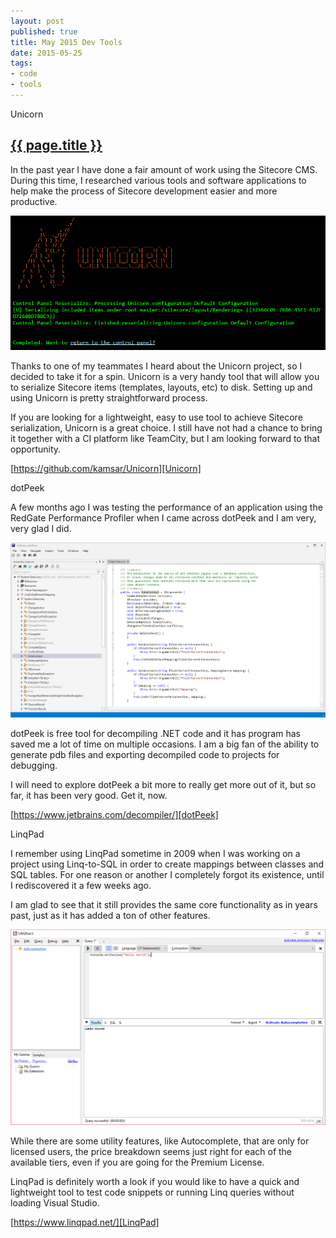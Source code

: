 ```yaml
---
layout: post
published: true
title: May 2015 Dev Tools
date: 2015-05-25
tags:
- code
- tools
---
```

[Unicorn]: https://github.com/kamsar/Unicorn "Unicorn @ Git"
[dotPeek]: https://www.jetbrains.com/decompiler/ "dotPeek"
[LinqPad]: https://www.linqpad.net/ "LinqPad"

<p class="subtitle">Unicorn</p>

<h2 class="article-title">
  <a href="{{ page.url | prepend: site.baseurl }}">{{ page.title }}</a>
</h2>

In the past year I have done a fair amount of work using the Sitecore CMS. During this time, I researched various tools and software applications to help make the process of Sitecore development easier and more productive.

<img class="center-block img-fluid lazyload" src="/assets/images/150525/unicorn.jpg" alt="Unicorn" />

Thanks to one of my teammates I heard about the Unicorn project, so I decided to take it for a spin. Unicorn is a very handy tool that will allow you to serialize Sitecore items (templates, layouts, etc) to disk. Setting up and using Unicorn is pretty straightforward process.

<!--more-->

If you are looking for a lightweight, easy to use tool to achieve Sitecore serialization, Unicorn is a great choice. I still have not had a chance to bring it together with a CI platform like TeamCity, but I am looking forward to that opportunity.

[https://github.com/kamsar/Unicorn][Unicorn]

<p class="subtitle">dotPeek</p>

A few months ago I was testing the performance of an application using the RedGate Performance Profiler when I came across dotPeek and I am very, very glad I did.

<img class="center-block img-fluid lazyload" src="/assets/images/150525/dotpeek.png" alt="dotPeek" />

dotPeek is free tool for decompiling .NET code and it has program has saved me a lot of time on multiple occasions. I am a big fan of the ability to generate pdb files and exporting decompiled code to projects for debugging.

I will need to explore dotPeek a bit more to really get more out of it, but so far, it has been very good. Get it, now.

[https://www.jetbrains.com/decompiler/][dotPeek]

<p class="subtitle">LinqPad</p>

I remember using LinqPad sometime in 2009 when I was working on a project using Linq-to-SQL in order to create mappings between classes and SQL tables. For one reason or another I completely forgot its existence, until I rediscovered it a few weeks ago.

I am glad to see that it still provides the same core functionality as in years past, just as it has added a ton of other features.

<img class="center-block img-fluid lazyload" src="/assets/images/150525/linqpad.png" alt="LinqPad" />

While there are some utility features, like Autocomplete, that are only for licensed users, the price breakdown seems just right for each of the available tiers, even if you are going for the Premium License.

LinqPad is definitely worth a look if you would like to have a quick and lightweight tool to test code snippets or running Linq queries without loading Visual Studio.

[https://www.linqpad.net/][LinqPad]